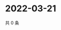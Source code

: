 # 2022-03-21

共 0 条

<!-- BEGIN WEIBO -->
<!-- 最后更新时间 Mon Mar 21 2022 13:14:09 GMT+0800 (China Standard Time) -->

<!-- END WEIBO -->
